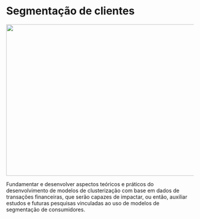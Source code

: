 # Segmentação de clientes

<p align="center">
  <img width="780" height="406" src="https://simpleads.com.br/wp-content/uploads/2018/05/191576-segmentacao-de-mercado-conheca-3-grandes-conceitos-do-marketing-1.jpg">
</p>

Fundamentar e desenvolver aspectos teóricos e práticos do desenvolvimento de modelos de clusterização com base em dados de transações financeiras, que serão capazes de impactar, ou então, auxiliar estudos e futuras pesquisas vinculadas ao uso de modelos de segmentação de consumidores.
